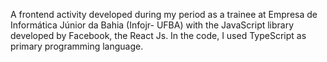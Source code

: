 A frontend activity developed during my period as a trainee at Empresa de Informática Júnior da Bahia (Infojr- UFBA) with the JavaScript library developed by Facebook, the React Js. In the code, I used TypeScript as primary programming language.
